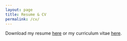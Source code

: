 ```yaml
---
layout: page
title: Resume & CV 
permalink: /cv/
---
```


Download my resume [here](/pdfs/Resume.pdf) or my curriculum vitae [here](/pdfs/CV.pdf).
